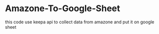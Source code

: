 # Amazone-To-Google-Sheet
this code use keepa api to collect data from amazone and put it on google sheet 
